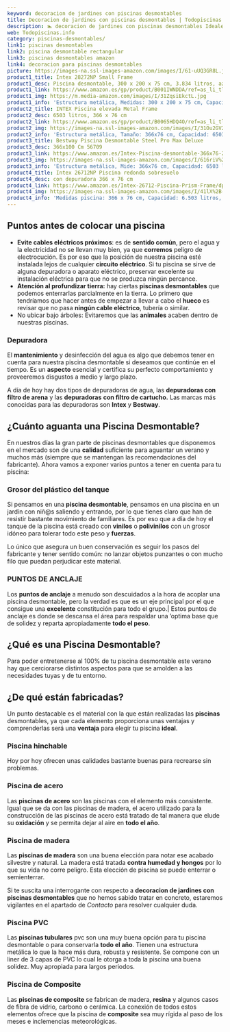 ```yaml
---
keyword: decoracion de jardines con piscinas desmontables
title: Decoracion de jardines con piscinas desmontables | Todopiscinas.info
description: 🏊 decoracion de jardines con piscinas desmontables Ideales para este verano 2021. Aquí puedes comprar decoracion de jardines con piscinas desmontables y comparar con otras similares. No dejes escapar decoracion de jardines con piscinas desmontables a un precio realmente tentador.
web: Todopiscinas.info
category: piscinas-desmontables/
link1: piscinas desmontables
link2: piscina desmontable rectangular
link3: piscinas desmontables amazon
link4: decoracion para piscinas desmontables
picture: https://images-na.ssl-images-amazon.com/images/I/61-uUQ3GR8L.jpg
product1_title: Intex 28272NP Small Frame
product1_desc: Piscina desmontable, 300 x 200 x 75 cm, 3.834 litros, azul
product1_link: https://www.amazon.es/gp/product/B001IWNDDA/ref=as_li_tl?ie=UTF8&camp=3638&creative=24630&creativeASIN=B001IWNDDA&linkCode=as2&tag=todopiscinas0e-21&linkId=25b9d647487c889cb6ef56ed63f50ca1
product1_img: https://m.media-amazon.com/images/I/31ZqsiEkctL.jpg
product1_info: 'Estructura metálica, Medidas: 300 x 200 x 75 cm, Capacidad: 3.834 litros, Para 6 personas (+ 6 años), Fácil montaje, Forma rectangular'
product2_title: INTEX Piscina elevada Metal Frame
product2_desc: 6503 litros, 366 x 76 cm
product2_link: https://www.amazon.es/gp/product/B0065HDQ4O/ref=as_li_tl?ie=UTF8&camp=3638&creative=24630&creativeASIN=B0065HDQ4O&linkCode=as2&tag=todopiscinas0e-21&linkId=ed2430e3ba564d3527ee103df33ed7b3
product2_img: https://images-na.ssl-images-amazon.com/images/I/31Ou2GV2SAL.jpg
product2_info: 'Estructura metálica, Tamaño: 366x76 cm, Capacidad: 6503 litros, Forma circular, De 4 a 7 personas (+6 años)'
product3_title: Bestway Piscina Desmontable Steel Pro Max Deluxe
product3_desc: 366x100 Cm 56709
product3_link: https://www.amazon.es/Intex-Piscina-desmontable-366x76-28210NP/dp/B0065HDQ4O?__mk_es_ES=%C3%85M%C3%85%C5%BD%C3%95%C3%91&crid=25UQGV9HG2INI&dchild=1&keywords=piscinas+desmontables&qid=1615854176&sprefix=piscinas+dem%2Caps%2C201&sr=8-5&linkCode=ll1&tag=todopiscinas0e-21&linkId=34f200977c6cbaab1f3f4d9ac0e64755&language=es_ES&ref_=as_li_ss_tl
product3_img: https://images-na.ssl-images-amazon.com/images/I/616riV%2BiY3L.jpg
product3_info: 'Estructura metálica, Mide: 366x76 cm, Capacidad: 6503 litros, De 4 a 7 personas mayores de 6 años, Forma circular, Tecnología Super-Tough'
product4_title: Intex 26712NP Piscina redonda sobresuelo
product4_desc: con depuradora 366 x 76 cm
product4_link: https://www.amazon.es/Intex-26712-Piscina-Prism-Frame/dp/B07FB823GL?__mk_es_ES=%C3%85M%C3%85%C5%BD%C3%95%C3%91&dchild=1&keywords=piscinas+desmontables+con+depuradora&qid=1615936418&sr=8-5&linkCode=ll1&tag=todopiscinas0e-21&linkId=d98699de7830cd471766fa1daa36de34&language=es_ES&ref_=as_li_ss_tl
product4_img: https://images-na.ssl-images-amazon.com/images/I/41lX%2B-YpibL.jpg
product4_info: 'Medidas piscina: 366 x 76 cm, Capacidad: 6.503 litros, Incluye depuradora de cartucha A, Lona resistente triple capa'
---
```




## Puntos antes de colocar una piscina



*   **Evite cables eléctricos próximos**: es de **sentido común**, pero el agua y la electricidad no se llevan muy bien, ya que **corremos** peligro de electrocución. Es por eso que la posición de nuestra piscina esté instalada lejos de cualquier **circuito eléctrico**. Si tu piscina se sirve de alguna depuradora o aparato eléctrico, preservar excelente su instalación eléctrica para que no se produzca ningún percance.
*   **Atención al profundizar tierra:** hay ciertas **piscinas desmontables** que podemos enterrarlas parcialmente en la tierra. Lo primero  que tendríamos que hacer antes de empezar a llevar a cabo el **hueco** es revisar que no pasa **ningún cable eléctrico**, tubería o similar.
*   No ubicar bajo árboles: Evitaremos que las **animales** acaben dentro de nuestras piscinas.

<stats-list :link1=link1 :link2=link2 :link3=link3 :link4=link4 :category=category></stats-list>

<brand-panel :title=product1_title :desc=product1_desc :img=product1_img :link=product1_link></brand-panel>


### Depuradora

El **mantenimiento** y desinfección del agua es algo que debemos tener en cuenta para nuestra piscina desmontable si deseamos que continúe en el tiempo. Es un **aspecto** esencial y certifica su perfecto comportamiento y proveeremos disgustos a medio y largo plazo.

A día de hoy hay dos tipos de depuradoras de agua, las **depuradoras con filtro de arena** y  las **depuradoras** **con filtro de cartucho.** Las marcas más conocidas para las depuradoras son **Intex** y **Bestway**.

<external-banner></external-banner>



## ¿Cuánto aguanta una Piscina Desmontable?

En nuestros días la gran parte de piscinas desmontables que disponemos en el mercado son de una **calidad** suficiente para aguantar un verano y muchos más (siempre que se mantengan las recomendaciones del fabricante). Ahora vamos a exponer varios puntos a tener en cuenta para tu piscina:


### Grosor del plástico del tanque

Si pensamos en una **piscina desmontable**, pensamos en una piscina en un jardín con niñ@s saliendo y entrando, por lo que tienes claro que han de resistir bastante movimiento de familiares. Es por eso que a día de hoy el tanque de la piscina está creado con **vinilos** o **polivinilos** con un grosor idóneo para tolerar todo este peso y **fuerzas**.

Lo único que asegura un	 buen conservación es seguir los pasos del fabricante y tener sentido común: no lanzar objetos punzantes o con mucho filo que puedan perjudicar este material.


### PUNTOS DE ANCLAJE

Los **puntos de anclaje** a menudo son descuidados a la hora de acoplar una piscina desmontable, pero la verdad es que es un eje principal por el que consigue una **excelente** constitución para todo el grupo.| Estos puntos de anclaje es donde se descansa el área para respaldar una ’optima base que de solidez y reparta apropiadamente **todo el peso**.
## ¿Qué es una Piscina Desmontable?



Para poder entretenerse al 100% de tu piscina desmontable este verano  hay que cerciorarse distintos aspectos para que se amolden a las necesidades tuyas y de tu entorno.


## ¿De qué  están fabricadas?

Un punto destacable es el material con la que están realizadas las **piscinas** desmontables, ya que cada elemento proporciona unas ventajas y comprenderlas  será una **ventaja** para elegir tu piscina **ideal**.


### Piscina hinchable

 Hoy por hoy ofrecen unas calidades bastante buenas para recrearse sin problemas.


### Piscina de acero

Las **piscinas de acero** son las piscinas con el elemento más consistente. Igual que se da con las piscinas de madera, el acero utilizado para la construcción de las piscinas de acero está tratado de tal manera que elude su **oxidación** y se permita dejar al aire en **todo el año**.


### Piscina de madera

Las **piscinas de madera** son una buena elección para notar ese acabado silvestre y natural. La madera está tratada **contra humedad y hongos** por lo que su vida no corre peligro. Esta elección de piscina se puede enterrar o semienterrar.

Si te suscita una interrogante con respecto a **decoracion de jardines con piscinas desmontables** que no hemos sabido tratar en concreto, estaremos vigilantes en el apartado de _Contacto_ para resolver cualquier duda.


### Piscina  PVC

Las **piscinas tubulares** pvc son una muy buena opción para tu piscina desmontable o para conservarla **todo el año**. Tienen una estructura metálica lo que la hace más dura, robusta y resistente. Se compone con un liner de 3 capas de PVC lo cual le otorga a toda la piscina una buena solidez. Muy apropiada para largos periodos.


### Piscina de Composite

Las **piscinas de composite** se fabrican de madera, **resina** y algunos casos de fibra de vidrio, carbono o cerámica. La conexión de todos estos elementos ofrece que la piscina de **composite** sea muy rígida al paso de los meses e inclemencias meteorológicas.
